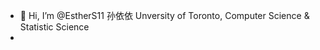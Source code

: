 - 👋 Hi, I’m @EstherS11 孙依依
Unversity of Toronto, Computer Science & Statistic Science
-

<!---
EstherS11/EstherS11 is a ✨ special ✨ repository because its `README.md` (this file) appears on your GitHub profile.
You can click the Preview link to take a look at your changes.
--->
